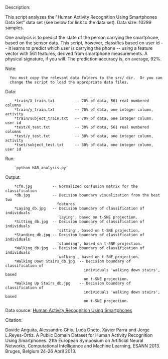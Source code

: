 Description:

This script analyzes the "Human Activity Recognition Using Smartphones Data Set"
data set (see below for link to the data set).  Data size: 10299 samples.

One analysis is to predict the state of the person carrying the smartphone,
based on the sensor data.  This script, however, classifies based on user id
-- it learns to predict which user is carrying the phone -- using a
feature vector with 561 features, derived from smartphone measurements.
A physical signature, if you will.  The prediction accuracy is, on average,
92%.

Note:

	  You must copy the relevant data folders to the src/ dir.  Or you can
      change the script to load the appropriate data files.

Data:

        *train/X_train.txt         -- 70% of data, 561 real numbered columns
        *train/y_train.txt         -- 70% of data, one integer column, activity
        *train/subject_train.txt   -- 70% of data, one integer column, user id
        *test/X_test.txt           -- 30% of data, 561 real numbered columns
        *test/y_test.txt           -- 30% of data, one integer column, activity
        *tset/subject_test.txt     -- 30% of data, one integer column, user id

Run:

        `python HAR_analysis.py`

Output: 

        *cfm.jpg         -- Normalized confusion matrix for the classification
        *db.jpg          -- Decision boundary visualization from the best two
                           features.
        *Laying_db.jpg   -- Decision boundary of classification of individuals
                           'laying', based on t-SNE projection.
        *Sitting_db.jpg  -- Decision boundary of classification of individuals
                           'sitting', based on t-SNE projection.
        *Standing_db.jpg -- Decision boundary of classification of individuals
                           'standing', based on t-SNE projection.
        *Walking_db.jpg  -- Decision boundary of classification of individuals
                           'walking', based on t-SNE projection.
        *Walking Down Stairs_db.jpg  -- Decision boundary of classification of
                                       individuals 'walking down stairs', based
                                       on t-SNE projection.
        *Walking Up Stairs_db.jpg    -- Decision boundary of classification of
                                       individuals 'walking down stairs', based
                                       on t-SNE projection.

Data source: [Human Activity Recognition Using Smartphones](https://archive.ics.uci.edu/ml/datasets/Human+Activity+Recognition+Using+Smartphones)

Citation:

Davide Anguita, Alessandro Ghio, Luca Oneto, Xavier Parra and Jorge
L.Reyes-Ortiz. A Public Domain Dataset for Human Activity Recognition Using
Smartphones. 21th European Symposium on Artificial Neural Networks,
Computational Intelligence and Machine Learning, ESANN 2013. Bruges, Belgium
24-26 April 2013.
